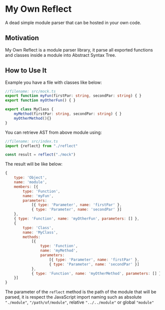 # My Own Reflect
A dead simple module parser that can be hosted in your own code.

## Motivation
My Own Reflect is a module parser library, it parse all exported functions and classes inside a module into Abstract Syntax Tree. 

## How to Use It
Example you have a file with classes like below:

```typescript
//filename: src/mock.ts
export function myFun(firstPar: string, secondPar: string) { }
export function myOtherFun() { }

export class MyClass {
    myMethod(firstPar: string, secondPar: string) { }
    myOtherMethod(){}
}
```
You can retrieve AST from above module using:

```typescript
//filename: src/index.ts
import {reflect} from "./reflect"

const result = reflect("./mock")
```

The result will be like below:

```javascript
{
    type: 'Object',
    name: 'module',
    members: [{
        type: 'Function',
        name: 'myFun',
        parameters:
            [{ type: 'Parameter', name: 'firstPar' },
            { type: 'Parameter', name: 'secondPar' }]
    },
    { type: 'Function', name: 'myOtherFun', parameters: [] },
    {
        type: 'Class',
        name: 'MyClass',
        methods:
            [{
                type: 'Function',
                name: 'myMethod',
                parameters:
                    [{ type: 'Parameter', name: 'firstPar' },
                    { type: 'Parameter', name: 'secondPar' }]
            },
            { type: 'Function', name: 'myOtherMethod', parameters: [] }]
    }]
}
```

The parameter of the `reflect` method is the path of the module that will be parsed, it is respect the JavaScript import naming such as absolute `"./module"`, `"/path/of/module"`, relative `"../../module"` or global `"module"`